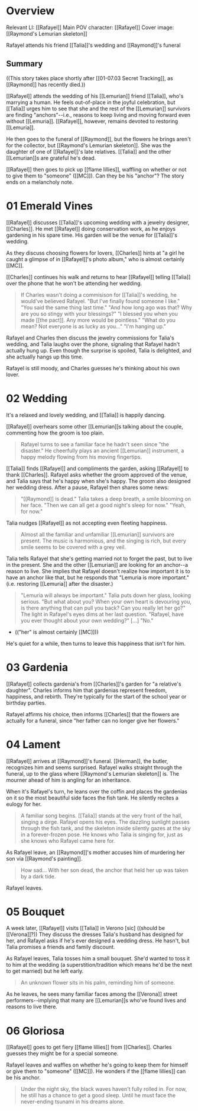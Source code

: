 # Overview
Relevant LI: [[Rafayel]]
Main POV character: [[Rafayel]]
Cover image: [[Raymond's Lemurian skeleton]]

Rafayel attends his friend [[Talia]]'s wedding and [[Raymond]]'s funeral

## Summary
((This story takes place shortly after [[01-07.03 Secret Tracking]], as [[Raymond]] has recently died.))

[[Rafayel]] attends the wedding of his [[Lemurian]] friend [[Talia]], who's marrying a human. He feels out-of-place in the joyful celebration, but [[Talia]] urges him to see that she and the rest of the [[Lemurian]] survivors are finding "anchors"--i.e., reasons to keep living and moving forward even without [[Lemuria]]. [[Rafayel]], however, remains devoted to restoring [[Lemuria]].

He then goes to the funeral of [[Raymond]], but the flowers he brings aren't for the collector, but [[Raymond's Lemurian skeleton]]. She was the daughter of one of [[Rafayel]]'s late relatives. [[Talia]] and the other [[Lemurian]]s are grateful he's dead.

[[Rafayel]] then goes to pick up [[flame lillies]], waffling on whether or not to give them to "someone" ([[MC]]). Can they be his "anchor"? The story ends on a melancholy note.

# 01 Emerald Vines
[[Rafayel]] discusses [[Talia]]'s upcoming wedding with a jewelry designer, [[Charles]]. He met [[Rafayel]] doing conservation work, as he enjoys gardening in his spare time. His garden will be the venue for [[Talia]]'s wedding.

As they discuss choosing flowers for lovers, [[Charles]] hints at "a girl he caught a glimpse of in [[Rafayel]]'s photo album," who is almost certainly [[MC]].

[[Charles]] continues his walk and returns to hear [[Rafayel]] telling [[Talia]] over the phone that he won't be attending her wedding.

> If Charles wasn't doing a commisison for [[Talia]]'s wedding, he would've believed Rafayel.
> "But I've finally found someone I like."
> "You said the same thing last time."
> "And how long ago was that? Why are you so stingy with your blessings?"
> "I blessed you when you made [[the pact]]. Any more would be pointless."
> "What do you mean? Not everyone is as lucky as you..."
> "I'm hanging up."

Rafayel and Charles then discuss the jewelry commissions for Talia's wedding, and Talia laughs over the phone, signaling that Rafayel hadn't actually hung up. Even though the surprise is spoiled, Talia is delighted, and she actually hangs up this time.

Rafayel is still moody, and Charles guesses he's thinking about his own lover.

# 02 Wedding
It's a relaxed and lovely wedding, and [[Talia]] is happily dancing.

[[Rafayel]] overhears some other [[Lemurian]]s talking about the couple, commenting how the groom is too plain.

> Rafayel turns to see a familiar face he hadn't seen since "the disaster." He cheerfully plays an ancient [[Lemurian]] instrument, a happy melody flowing from his moving fingertips.

[[Talia]] finds [[Rafayel]] and compliments the garden, asking [[Rafayel]] to thank [[Charles]]. Rafayel asks whether the groom approved of the venue, and Talia says that he's happy when she's happy. The groom also designed her wedding dress. After a pause, Rafayel then shares some news:

> "[[Raymond]] is dead."
> Talia takes a deep breath, a smile blooming on her face. "Then we can all get a good night's sleep for now."
> "Yeah, for now."

Talia nudges [[Rafayel]] as not accepting even fleeting happiness.

> Almost all the familiar and unfamiliar [[Lemurian]] survivors are present. The music is harmonious, and the singing is rich, but every smile seems to be covered with a grey veil.

Talia tells Rafayel that she's getting married not to forget the past, but to live in the present. She and the other [[Lemurian]] are looking for an anchor--a reason to live. She implies that Rafayel doesn't realize how important it is to have an anchor like that, but he responds that "Lemuria is more important." (i.e. restoring [[Lemuria]] after the disaster.)

> "Lemuria will always be important." Talia puts down her glass, looking serious. "But what about you? When your own heart is devouring you, is there anything that can pull you back? Can you really let her go?"
> The light in Rafayel's eyes dims at her last question.
> "Rafayel, have you ever thought about your own wedding?"
> [...]
> "No."
* (("her" is almost certainly [[MC]]))

He's quiet for a while, then turns to leave this happiness that isn't for him.

# 03 Gardenia
[[Rafayel]] collects gardenia's from [[Charles]]'s garden for "a relative's daughter". Charles informs him that gardenias represent freedom, happiness, and rebirth. They're typically for the start of the school year or birthday parties.

Rafayel affirms his choice, then informs [[Charles]] that the flowers are actually for a funeral, since "her father can no longer give her flowers."

# 04 Lament
[[Rafayel]] arrives at [[Raymond]]'s funeral. [[Herman]], the butler, recognizes him and seems surprised. Rafayel walks straight through the funeral, up to the glass where [[Raymond's Lemurian skeleton]] is. The mourner ahead of him is angling for an inheritance.

When it's Rafayel's turn, he leans over the coffin and places the gardenias on it so the most beautiful side faces the fish tank. He silently recites a eulogy for her.

> A familiar song begins.
> [[Talia]] stands at the very front of the hall, singing a dirge. Rafayel opens his eyes. The dazzling sunlight passes through the fish tank, and the skeleton inside silently gazes at the sky in a forever-frozen pose.
> He knows who Talia is singing for, just as she knows who Rafayel came here for.

As Rafayel leave, an [[Raymond]]'s mother accuses him of murdering her son via [[Raymond's painting]].

> How sad... With her son dead, the anchor that held her up was taken by a dark tide.

Rafayel leaves.

# 05 Bouquet
A week later, [[Rafayel]] visits [[Talia]] in Verono [sic] ((should be [[Verona]]?)) They discuss the dresses Talia's husband has designed for her, and Rafayel asks if he's ever designed a wedding dress. He hasn't, but Talia promises a friends and family discount.

As Rafayel leaves, Talia tosses him a small bouquet. She'd wanted to toss it to him at the wedding (a superstition/tradition which means he'd be the next to get married) but he left early.

> An unknown flower sits in his palm, reminding him of someone.

As he leaves, he sees many familiar faces among the [[Verona]] street performers--implying that many are [[Lemurian]]s who've found lives and reasons to live there.

# 06 Gloriosa
[[Rafayel]] goes to get fiery [[flame lillies]] from [[Charles]]. Charles guesses they might be for a special someone.

Rafayel leaves and waffles on whether he's going to keep them for himself or give them to "someone" ([[MC]]). He wonders if the [[flame lillies]] can be his anchor.

> Under the night sky, the black waves haven't fully rolled in. For now, he still has a chance to get a good sleep.
> Until he must face the never-ending tsunami in his dreams alone.

